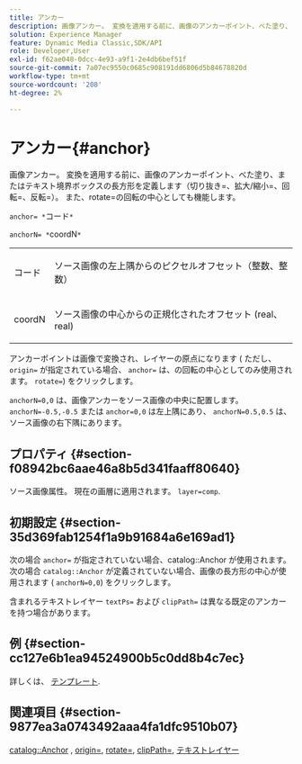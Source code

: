 ```yaml
---
title: アンカー
description: 画像アンカー。 変換を適用する前に、画像のアンカーポイント、べた塗り、またはテキスト境界ボックスの長方形を定義します（切り抜き=、拡大/縮小=、回転=、反転=）。 また、rotate=の回転の中心としても機能します。
solution: Experience Manager
feature: Dynamic Media Classic,SDK/API
role: Developer,User
exl-id: f62ae048-0dcc-4e93-a9f1-2e4db6bef51f
source-git-commit: 7a07ec9550c0685c908191dd6806d5b84678820d
workflow-type: tm+mt
source-wordcount: '208'
ht-degree: 2%

---
```


# アンカー{#anchor}

画像アンカー。 変換を適用する前に、画像のアンカーポイント、べた塗り、またはテキスト境界ボックスの長方形を定義します（切り抜き=、拡大/縮小=、回転=、反転=）。 また、rotate=の回転の中心としても機能します。

`anchor= *`コード`*`

`anchorN= *`coordN`*`

<table id="simpletable_3ED1CD0BF473439FA1132FC84B4452A8"> 
 <tr class="strow"> 
  <td class="stentry"> <p><span class="codeph"> <span class="varname"> コード</span> </span> </p> </td> 
  <td class="stentry"> <p>ソース画像の左上隅からのピクセルオフセット（整数、整数） </p></td> 
 </tr> 
 <tr class="strow"> 
  <td class="stentry"> <p><span class="codeph"> <span class="varname"> coordN</span> </span> </p> </td> 
  <td class="stentry"> <p>ソース画像の中心からの正規化されたオフセット (real、real) </p></td> 
 </tr> 
</table>

アンカーポイントは画像で変換され、レイヤーの原点になります ( ただし、 `origin=` が指定されている場合、 `anchor=` は、の回転の中心としてのみ使用されます。 `rotate=`) をクリックします。

`anchorN=0,0` は、画像アンカーをソース画像の中央に配置します。 `anchorN=-0.5,-0.5` または `anchor=0,0` は左上隅にあり、 `anchorN=0.5,0.5` は、ソース画像の右下隅にあります。

## プロパティ {#section-f08942bc6aae46a8b5d341faaff80640}

ソース画像属性。 現在の画層に適用されます。 `layer=comp`.

## 初期設定 {#section-35d369fab1254f1a9b91684a6e169ad1}

次の場合 `anchor=` が指定されていない場合、catalog::Anchor が使用されます。 次の場合 `catalog::Anchor` が定義されていない場合、画像の長方形の中心が使用されます ( `anchorN=0,0`) をクリックします。

含まれるテキストレイヤー `textPs=` および `clipPath=` は異なる既定のアンカーを持つ場合があります。

## 例 {#section-cc127e6b1ea94524900b5c0dd8b4c7ec}

詳しくは、 [テンプレート](../../../../../is-api/http-ref/image-serving-api-ref/c-http-protocol-reference/c-templates/c-templates.md#concept-3cd2d2adae0e41b2979b9640244d4d3e).

## 関連項目 {#section-9877ea3a0743492aaa4fa1dfc9510b07}

[catalog::Anchor](/help/aem-is-ir-api/is-api/image-catalog/image-serving-api-ref/c-image-catalog-reference/c-image-svg-data-reference/c-image-data-reference/r-anchor-cat.md) , [origin=](../../../../../is-api/http-ref/image-serving-api-ref/c-http-protocol-reference/c-command-reference/r-origin.md#reference-e11c7ac06e2240cc884c3fec98f05138), [rotate=](../../../../../is-api/http-ref/image-serving-api-ref/c-http-protocol-reference/c-command-reference/r-rotate.md#reference-12abb086635546ec9ec2e1a793dc1096), [clipPath=](../../../../../is-api/http-ref/image-serving-api-ref/c-http-protocol-reference/c-command-reference/r-clippath.md#reference-8139b1b52dc54749b51b109521ddf83d), [テキストレイヤー](../../../../../is-api/http-ref/image-serving-api-ref/c-http-protocol-reference/c-text-formatting/r-text-layers.md#reference-47e78cfb18134db5ab09e17af14a6a8f)
